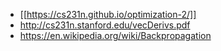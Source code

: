 * [[https://cs231n.github.io/optimization-2/]]
* http://cs231n.stanford.edu/vecDerivs.pdf
* https://en.wikipedia.org/wiki/Backpropagation

